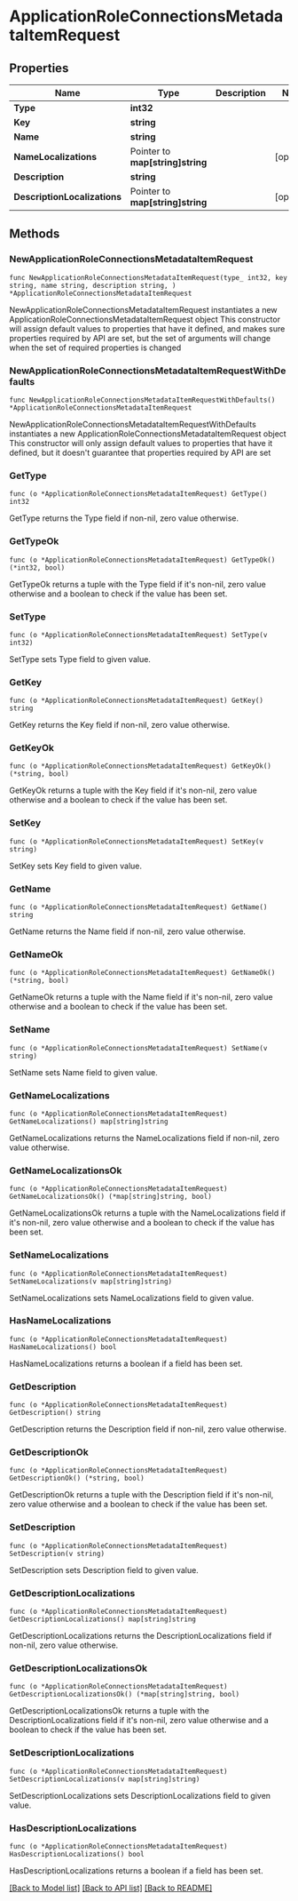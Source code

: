 # ApplicationRoleConnectionsMetadataItemRequest

## Properties

Name | Type | Description | Notes
------------ | ------------- | ------------- | -------------
**Type** | **int32** |  | 
**Key** | **string** |  | 
**Name** | **string** |  | 
**NameLocalizations** | Pointer to **map[string]string** |  | [optional] 
**Description** | **string** |  | 
**DescriptionLocalizations** | Pointer to **map[string]string** |  | [optional] 

## Methods

### NewApplicationRoleConnectionsMetadataItemRequest

`func NewApplicationRoleConnectionsMetadataItemRequest(type_ int32, key string, name string, description string, ) *ApplicationRoleConnectionsMetadataItemRequest`

NewApplicationRoleConnectionsMetadataItemRequest instantiates a new ApplicationRoleConnectionsMetadataItemRequest object
This constructor will assign default values to properties that have it defined,
and makes sure properties required by API are set, but the set of arguments
will change when the set of required properties is changed

### NewApplicationRoleConnectionsMetadataItemRequestWithDefaults

`func NewApplicationRoleConnectionsMetadataItemRequestWithDefaults() *ApplicationRoleConnectionsMetadataItemRequest`

NewApplicationRoleConnectionsMetadataItemRequestWithDefaults instantiates a new ApplicationRoleConnectionsMetadataItemRequest object
This constructor will only assign default values to properties that have it defined,
but it doesn't guarantee that properties required by API are set

### GetType

`func (o *ApplicationRoleConnectionsMetadataItemRequest) GetType() int32`

GetType returns the Type field if non-nil, zero value otherwise.

### GetTypeOk

`func (o *ApplicationRoleConnectionsMetadataItemRequest) GetTypeOk() (*int32, bool)`

GetTypeOk returns a tuple with the Type field if it's non-nil, zero value otherwise
and a boolean to check if the value has been set.

### SetType

`func (o *ApplicationRoleConnectionsMetadataItemRequest) SetType(v int32)`

SetType sets Type field to given value.


### GetKey

`func (o *ApplicationRoleConnectionsMetadataItemRequest) GetKey() string`

GetKey returns the Key field if non-nil, zero value otherwise.

### GetKeyOk

`func (o *ApplicationRoleConnectionsMetadataItemRequest) GetKeyOk() (*string, bool)`

GetKeyOk returns a tuple with the Key field if it's non-nil, zero value otherwise
and a boolean to check if the value has been set.

### SetKey

`func (o *ApplicationRoleConnectionsMetadataItemRequest) SetKey(v string)`

SetKey sets Key field to given value.


### GetName

`func (o *ApplicationRoleConnectionsMetadataItemRequest) GetName() string`

GetName returns the Name field if non-nil, zero value otherwise.

### GetNameOk

`func (o *ApplicationRoleConnectionsMetadataItemRequest) GetNameOk() (*string, bool)`

GetNameOk returns a tuple with the Name field if it's non-nil, zero value otherwise
and a boolean to check if the value has been set.

### SetName

`func (o *ApplicationRoleConnectionsMetadataItemRequest) SetName(v string)`

SetName sets Name field to given value.


### GetNameLocalizations

`func (o *ApplicationRoleConnectionsMetadataItemRequest) GetNameLocalizations() map[string]string`

GetNameLocalizations returns the NameLocalizations field if non-nil, zero value otherwise.

### GetNameLocalizationsOk

`func (o *ApplicationRoleConnectionsMetadataItemRequest) GetNameLocalizationsOk() (*map[string]string, bool)`

GetNameLocalizationsOk returns a tuple with the NameLocalizations field if it's non-nil, zero value otherwise
and a boolean to check if the value has been set.

### SetNameLocalizations

`func (o *ApplicationRoleConnectionsMetadataItemRequest) SetNameLocalizations(v map[string]string)`

SetNameLocalizations sets NameLocalizations field to given value.

### HasNameLocalizations

`func (o *ApplicationRoleConnectionsMetadataItemRequest) HasNameLocalizations() bool`

HasNameLocalizations returns a boolean if a field has been set.

### GetDescription

`func (o *ApplicationRoleConnectionsMetadataItemRequest) GetDescription() string`

GetDescription returns the Description field if non-nil, zero value otherwise.

### GetDescriptionOk

`func (o *ApplicationRoleConnectionsMetadataItemRequest) GetDescriptionOk() (*string, bool)`

GetDescriptionOk returns a tuple with the Description field if it's non-nil, zero value otherwise
and a boolean to check if the value has been set.

### SetDescription

`func (o *ApplicationRoleConnectionsMetadataItemRequest) SetDescription(v string)`

SetDescription sets Description field to given value.


### GetDescriptionLocalizations

`func (o *ApplicationRoleConnectionsMetadataItemRequest) GetDescriptionLocalizations() map[string]string`

GetDescriptionLocalizations returns the DescriptionLocalizations field if non-nil, zero value otherwise.

### GetDescriptionLocalizationsOk

`func (o *ApplicationRoleConnectionsMetadataItemRequest) GetDescriptionLocalizationsOk() (*map[string]string, bool)`

GetDescriptionLocalizationsOk returns a tuple with the DescriptionLocalizations field if it's non-nil, zero value otherwise
and a boolean to check if the value has been set.

### SetDescriptionLocalizations

`func (o *ApplicationRoleConnectionsMetadataItemRequest) SetDescriptionLocalizations(v map[string]string)`

SetDescriptionLocalizations sets DescriptionLocalizations field to given value.

### HasDescriptionLocalizations

`func (o *ApplicationRoleConnectionsMetadataItemRequest) HasDescriptionLocalizations() bool`

HasDescriptionLocalizations returns a boolean if a field has been set.


[[Back to Model list]](../README.md#documentation-for-models) [[Back to API list]](../README.md#documentation-for-api-endpoints) [[Back to README]](../README.md)


